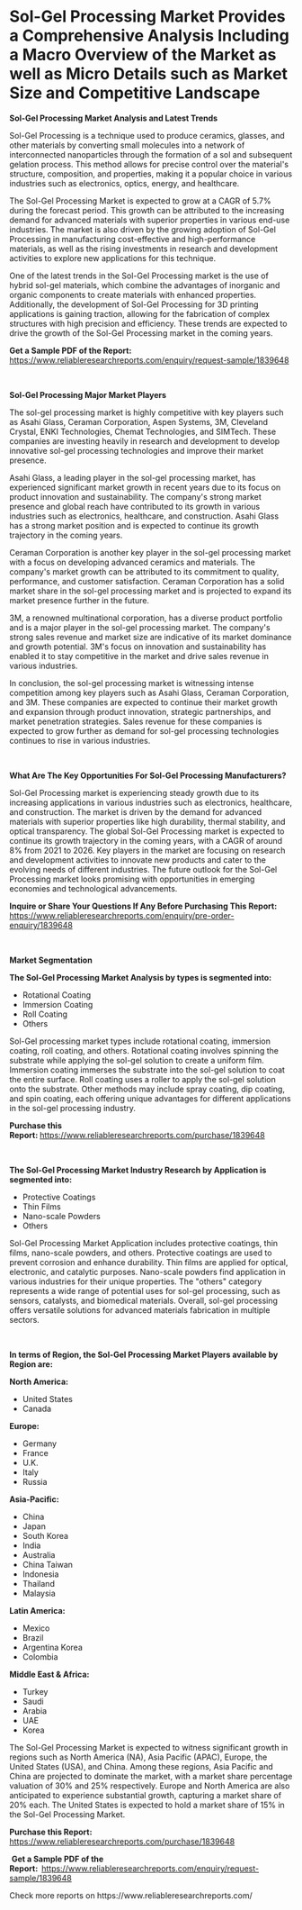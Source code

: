 <p><h1>Sol-Gel Processing Market Provides a Comprehensive Analysis Including a Macro Overview of the Market as well as Micro Details such as Market Size and Competitive Landscape</h1></p><p><strong>Sol-Gel Processing Market Analysis and Latest Trends</strong></p>
<p><p>Sol-Gel Processing is a technique used to produce ceramics, glasses, and other materials by converting small molecules into a network of interconnected nanoparticles through the formation of a sol and subsequent gelation process. This method allows for precise control over the material's structure, composition, and properties, making it a popular choice in various industries such as electronics, optics, energy, and healthcare.</p><p>The Sol-Gel Processing Market is expected to grow at a CAGR of 5.7% during the forecast period. This growth can be attributed to the increasing demand for advanced materials with superior properties in various end-use industries. The market is also driven by the growing adoption of Sol-Gel Processing in manufacturing cost-effective and high-performance materials, as well as the rising investments in research and development activities to explore new applications for this technique.</p><p>One of the latest trends in the Sol-Gel Processing market is the use of hybrid sol-gel materials, which combine the advantages of inorganic and organic components to create materials with enhanced properties. Additionally, the development of Sol-Gel Processing for 3D printing applications is gaining traction, allowing for the fabrication of complex structures with high precision and efficiency. These trends are expected to drive the growth of the Sol-Gel Processing market in the coming years.</p></p>
<p><strong>Get a Sample PDF of the Report:&nbsp;</strong> <a href="https://www.reliableresearchreports.com/enquiry/request-sample/1839648">https://www.reliableresearchreports.com/enquiry/request-sample/1839648</a></p>
<p>&nbsp;</p>
<p><strong>Sol-Gel Processing Major Market Players</strong></p>
<p><p>The sol-gel processing market is highly competitive with key players such as Asahi Glass, Ceraman Corporation, Aspen Systems, 3M, Cleveland Crystal, ENKI Technologies, Chemat Technologies, and SIMTech. These companies are investing heavily in research and development to develop innovative sol-gel processing technologies and improve their market presence.</p><p>Asahi Glass, a leading player in the sol-gel processing market, has experienced significant market growth in recent years due to its focus on product innovation and sustainability. The company's strong market presence and global reach have contributed to its growth in various industries such as electronics, healthcare, and construction. Asahi Glass has a strong market position and is expected to continue its growth trajectory in the coming years.</p><p>Ceraman Corporation is another key player in the sol-gel processing market with a focus on developing advanced ceramics and materials. The company's market growth can be attributed to its commitment to quality, performance, and customer satisfaction. Ceraman Corporation has a solid market share in the sol-gel processing market and is projected to expand its market presence further in the future.</p><p>3M, a renowned multinational corporation, has a diverse product portfolio and is a major player in the sol-gel processing market. The company's strong sales revenue and market size are indicative of its market dominance and growth potential. 3M's focus on innovation and sustainability has enabled it to stay competitive in the market and drive sales revenue in various industries.</p><p>In conclusion, the sol-gel processing market is witnessing intense competition among key players such as Asahi Glass, Ceraman Corporation, and 3M. These companies are expected to continue their market growth and expansion through product innovation, strategic partnerships, and market penetration strategies. Sales revenue for these companies is expected to grow further as demand for sol-gel processing technologies continues to rise in various industries.</p></p>
<p>&nbsp;</p>
<p><strong>What Are The Key Opportunities For Sol-Gel Processing Manufacturers?</strong></p>
<p><p>Sol-Gel Processing market is experiencing steady growth due to its increasing applications in various industries such as electronics, healthcare, and construction. The market is driven by the demand for advanced materials with superior properties like high durability, thermal stability, and optical transparency. The global Sol-Gel Processing market is expected to continue its growth trajectory in the coming years, with a CAGR of around 8% from 2021 to 2026. Key players in the market are focusing on research and development activities to innovate new products and cater to the evolving needs of different industries. The future outlook for the Sol-Gel Processing market looks promising with opportunities in emerging economies and technological advancements.</p></p>
<p><strong>Inquire or Share Your Questions If Any Before Purchasing This Report:</strong> <a href="https://www.reliableresearchreports.com/enquiry/pre-order-enquiry/1839648">https://www.reliableresearchreports.com/enquiry/pre-order-enquiry/1839648</a></p>
<p>&nbsp;</p>
<p><strong>Market Segmentation</strong></p>
<p><strong>The Sol-Gel Processing Market Analysis by types is segmented into:</strong></p>
<p><ul><li>Rotational Coating</li><li>Immersion Coating</li><li>Roll Coating</li><li>Others</li></ul></p>
<p><p>Sol-Gel processing market types include rotational coating, immersion coating, roll coating, and others. Rotational coating involves spinning the substrate while applying the sol-gel solution to create a uniform film. Immersion coating immerses the substrate into the sol-gel solution to coat the entire surface. Roll coating uses a roller to apply the sol-gel solution onto the substrate. Other methods may include spray coating, dip coating, and spin coating, each offering unique advantages for different applications in the sol-gel processing industry.</p></p>
<p><strong>Purchase this Report:&nbsp;</strong><a href="https://www.reliableresearchreports.com/purchase/1839648">https://www.reliableresearchreports.com/purchase/1839648</a></p>
<p>&nbsp;</p>
<p><strong>The Sol-Gel Processing Market Industry Research by Application is segmented into:</strong></p>
<p><ul><li>Protective Coatings</li><li>Thin Films</li><li>Nano-scale Powders</li><li>Others</li></ul></p>
<p><p>Sol-Gel Processing Market Application includes protective coatings, thin films, nano-scale powders, and others. Protective coatings are used to prevent corrosion and enhance durability. Thin films are applied for optical, electronic, and catalytic purposes. Nano-scale powders find application in various industries for their unique properties. The "others" category represents a wide range of potential uses for sol-gel processing, such as sensors, catalysts, and biomedical materials. Overall, sol-gel processing offers versatile solutions for advanced materials fabrication in multiple sectors.</p></p>
<p>&nbsp;</p>
<p><strong>In terms of Region, the Sol-Gel Processing Market Players available by Region are:</strong></p>
<p>
    <p> <strong> North America: </strong>
        <ul>
            <li>United States</li>
            <li>Canada</li>
        </ul>
        </p> 
    <p> <strong> Europe: </strong>
        <ul>
            <li>Germany</li>
            <li>France</li>
            <li>U.K.</li>
            <li>Italy</li>
            <li>Russia</li>
        </ul>
        </p> 
    <p> <strong> Asia-Pacific: </strong>
        <ul>
            <li>China</li>
            <li>Japan</li>
            <li>South Korea</li>
            <li>India</li>
            <li>Australia</li>
            <li>China Taiwan</li>
            <li>Indonesia</li>
            <li>Thailand</li>
            <li>Malaysia</li>
        </ul>
        </p> 
    <p> <strong> Latin America: </strong>
        <ul>
            <li>Mexico</li>
            <li>Brazil</li>
            <li>Argentina Korea</li>
            <li>Colombia</li>
        </ul>
        </p> 
    <p> <strong> Middle East & Africa: </strong>
        <ul>
            <li>Turkey</li>
            <li>Saudi</li>
            <li>Arabia</li>
            <li>UAE</li>
            <li>Korea</li>
        </ul>
    </p>
    </p>
<p><p>The Sol-Gel Processing Market is expected to witness significant growth in regions such as North America (NA), Asia Pacific (APAC), Europe, the United States (USA), and China. Among these regions, Asia Pacific and China are projected to dominate the market, with a market share percentage valuation of 30% and 25% respectively. Europe and North America are also anticipated to experience substantial growth, capturing a market share of 20% each. The United States is expected to hold a market share of 15% in the Sol-Gel Processing Market.</p></p>
<p><strong>Purchase this Report: </strong><a href="https://www.reliableresearchreports.com/purchase/1839648">https://www.reliableresearchreports.com/purchase/1839648</a></p>
<p>&nbsp;<strong>Get a Sample PDF of the Report:&nbsp;&nbsp;</strong><a href="https://www.reliableresearchreports.com/enquiry/request-sample/1839648">https://www.reliableresearchreports.com/enquiry/request-sample/1839648</a></p>
<p><strong></strong></p>
<p>Check more reports on https://www.reliableresearchreports.com/</p>